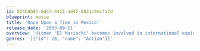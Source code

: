 ```yaml
---
id: 554b8b87-6d47-4415-ad47-0821c9ecfa7d
blueprint: movie
title: 'Once Upon a Time in Mexico'
release_date: '2003-09-11'
overview: 'Hitman "El Mariachi" becomes involved in international espionage involving a psychotic CIA agent and a corrupt Mexican general.'
genres: '[{"id": 28, "name": "Action"}]'
---
```

